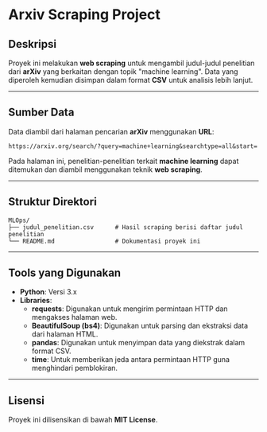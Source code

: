 # Arxiv Scraping Project

## Deskripsi
Proyek ini melakukan **web scraping** untuk mengambil judul-judul penelitian dari **arXiv** yang berkaitan dengan topik "machine learning". Data yang diperoleh kemudian disimpan dalam format **CSV** untuk analisis lebih lanjut.

---

## Sumber Data
Data diambil dari halaman pencarian **arXiv** menggunakan **URL**:
```
https://arxiv.org/search/?query=machine+learning&searchtype=all&start=
```
Pada halaman ini, penelitian-penelitian terkait **machine learning** dapat ditemukan dan diambil menggunakan teknik **web scraping**.

---

## Struktur Direktori

```
MLOps/
├── judul_penelitian.csv      # Hasil scraping berisi daftar judul penelitian
└── README.md                 # Dokumentasi proyek ini
```

---

## Tools yang Digunakan

- **Python**: Versi 3.x
- **Libraries**:
  - **requests**: Digunakan untuk mengirim permintaan HTTP dan mengakses halaman web.
  - **BeautifulSoup (bs4)**: Digunakan untuk parsing dan ekstraksi data dari halaman HTML.
  - **pandas**: Digunakan untuk menyimpan data yang diekstrak dalam format CSV.
  - **time**: Untuk memberikan jeda antara permintaan HTTP guna menghindari pemblokiran.

---

## Lisensi
Proyek ini dilisensikan di bawah **MIT License**.
